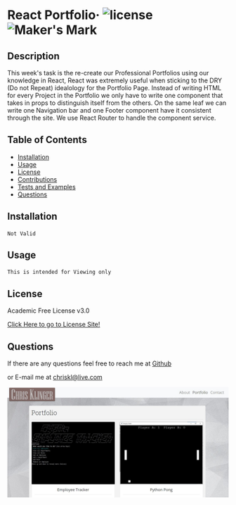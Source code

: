 # React Portfolio&middot; ![license](https://img.shields.io/badge/license-Academic%20Free%20License%20v3.0-blue) ![Maker's Mark](https://img.shields.io/github/repo-size/ChrisAMK/README-Generator?style=plastic)

## Description 

This week's task is the re-create our Professional Portfolios using our knowledge in React, React was extremely useful when sticking to the DRY (Do not Repeat) idealology for the Portfolio Page. Instead of writing HTML for every Project in the Portfolio we only have to write one component that takes in props to distinguish itself from the others. On the same leaf we can write one Navigation bar and one Footer component have it consistent through the site. We use React Router to handle the component service.

## Table of Contents 
* [Installation](#Installation)
* [Usage](#Usage)
* [License](#License)
* [Contributions](#Contributions)
* [Tests and Examples](#Tests)
* [Questions](#Questions)

## Installation <a name='Installation'></a> 
```
Not Valid

```
## Usage <a name='Usage'></a> 
```
This is intended for Viewing only

```
## License <a name='License'></a> 
Academic Free License v3.0

[Click Here to go to License Site!](https://opensource.org/licenses/AFL-3.0)

## Questions <a name='Questions'></a> 
If there are any questions feel free to reach me at [Github](https://github.com/ChrisAMK)

or E-mail me at chriskl@live.com


![screenshot](public/screen1.jpg)
